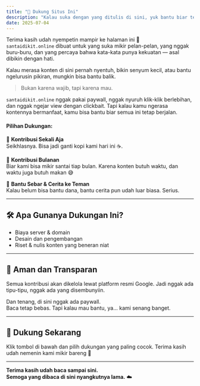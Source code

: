 ```yaml
---
title: "💛 Dukung Situs Ini"
description: "Kalau suka dengan yang ditulis di sini, yuk bantu biar tetap jalan. Pelan nggak apa-apa, yang penting nggak berhenti."
date: 2025-07-04
---
```


Terima kasih udah nyempetin mampir ke halaman ini 🙏  
`santaidikit.online` dibuat untuk yang suka mikir pelan-pelan, yang nggak buru-buru, dan yang percaya bahwa kata-kata punya kekuatan — asal dibikin dengan hati.

Kalau merasa konten di sini pernah nyentuh, bikin senyum kecil, atau bantu ngelurusin pikiran, mungkin bisa bantu balik.

> Bukan karena wajib, tapi karena mau.

`santaidikit.online` nggak pakai paywall, nggak nyuruh klik-klik berlebihan, dan nggak ngejar view dengan clickbait. Tapi kalau kamu ngerasa kontennya bermanfaat, kamu bisa bantu biar semua ini tetap berjalan.

#### Pilihan Dukungan:

💸 **Kontribusi Sekali Aja**  
Seikhlasnya. Bisa jadi ganti kopi kami hari ini ☕.

📆 **Kontribusi Bulanan**  
Biar kami bisa mikir santai tiap bulan. Karena konten butuh waktu, dan waktu juga butuh makan 😅

🎁 **Bantu Sebar & Cerita ke Teman**  
Kalau belum bisa bantu dana, bantu cerita pun udah luar biasa. Serius.

---

## 🛠️ Apa Gunanya Dukungan Ini?

- Biaya server & domain
- Desain dan pengembangan
- Riset & nulis konten yang beneran niat

---

## 🔐 Aman dan Transparan

Semua kontribusi akan dikelola lewat platform resmi Google. Jadi nggak ada tipu-tipu, nggak ada yang disembunyiin.

Dan tenang, di sini nggak ada paywall.  
Baca tetap bebas. Tapi kalau mau bantu, ya... kami senang banget.

---

## 💛 Dukung Sekarang

Klik tombol di bawah dan pilih dukungan yang paling cocok. Terima kasih udah nemenin kami mikir bareng 🙌

---

**Terima kasih udah baca sampai sini.  
Semoga yang dibaca di sini nyangkutnya lama.** ☁️

